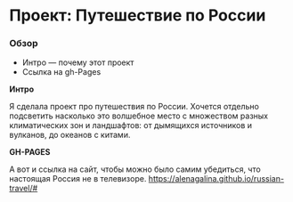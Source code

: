 # Проект: Путешествие по России

### Обзор
* Интро — почему этот проект
* Ссылка на gh-Pages

**Интро**

Я сделала проект про путешествия по России. Хочется отдельно подсветить насколько это волшебное место с множеством разных климатических зон и ландшафтов: от дымящихся источников и вулканов, до океанов с китами. 

**GH-PAGES**

А вот и ссылка на сайт, чтобы можно было самим убедиться, что настоящая Россия не в телевизоре.
https://alenagalina.github.io/russian-travel/#
